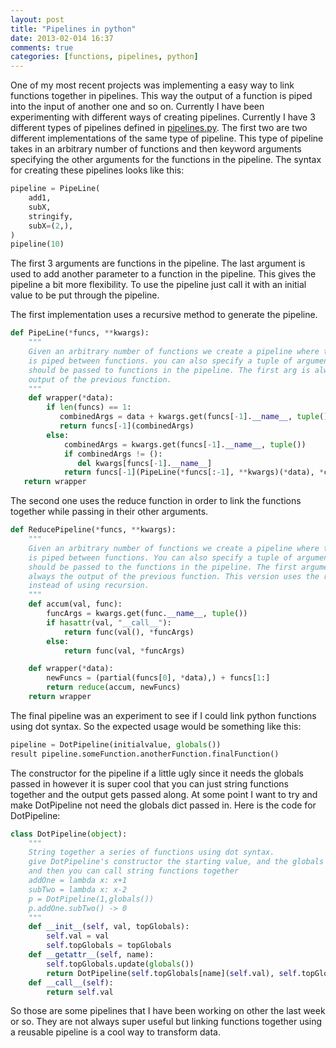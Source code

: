 ```yaml
---
layout: post
title: "Pipelines in python"
date: 2013-02-014 16:37
comments: true
categories: [functions, pipelines, python]
---
```


One of my most recent projects was implementing a easy way to link
functions together in pipelines. This way the output of a function
is piped into the input of another one and so on. Currently I have
been experimenting with different ways of creating pipelines.
Currently I have 3 different types of pipelines defined in
[pipelines.py](https://github.com/rossdylan/utils/blob/master/utils/pipelines.py).
The first two are two different implementations of the same type of pipeline. This type of
pipeline takes in an arbitrary number of functions and then keyword arguments specifying
the other arguments for the functions in the pipeline. The syntax for creating these pipelines looks like this:
``` python
pipeline = PipeLine(
    add1,
    subX,
    stringify,
    subX=(2,),
)
pipeline(10)
```
The first 3 arguments are functions in the pipeline. The last argument is used to add another parameter to a function in the pipeline. This gives the pipeline a bit more flexibility.
To use the pipeline just call it with an initial value to be put through the pipeline.

The first implementation uses a recursive method to generate the pipeline.
``` python Recursive Pipelines https://github.com/rossdylan/utils/blob/master/utils/pipelines.py
def PipeLine(*funcs, **kwargs):
    """
    Given an arbitrary number of functions we create a pipeline where the output
    is piped between functions. you can also specify a tuple of arguments that
    should be passed to functions in the pipeline. The first arg is always the
    output of the previous function.
    """
    def wrapper(*data):
        if len(funcs) == 1:
           combinedArgs = data + kwargs.get(funcs[-1].__name__, tuple())
           return funcs[-1](combinedArgs)
        else:
            combinedArgs = kwargs.get(funcs[-1].__name__, tuple())
            if combinedArgs != ():
               del kwargs[funcs[-1].__name__]
            return funcs[-1](PipeLine(*funcs[:-1], **kwargs)(*data), *combinedArgs)
   return wrapper
```
The second one uses the reduce function in order to link the functions together while passing in their other arguments.
``` python Reduce Based Pipelines https://github.com/rossdylan/utils/blob/master/utils/pipelines.py
def ReducePipeline(*funcs, **kwargs):
    """
    Given an arbitrary number of functions we create a pipeline where the output
    is piped between functions. You can also specify a tuple of arguments that
    should be passed to the functions in the pipeline. The first argument is
    always the output of the previous function. This version uses the reduce builtin
    instead of using recursion.
    """
    def accum(val, func):
        funcArgs = kwargs.get(func.__name__, tuple())
        if hasattr(val, "__call__"):
            return func(val(), *funcArgs)
        else:
            return func(val, *funcArgs)

    def wrapper(*data):
        newFuncs = (partial(funcs[0], *data),) + funcs[1:]
        return reduce(accum, newFuncs)
    return wrapper
```
The final pipeline was an experiment to see if I could link python functions using dot syntax.
So the expected usage would be something like this:
``` python
pipeline = DotPipeline(initialvalue, globals())
result pipeline.someFunction.anotherFunction.finalFunction()
```
The constructor for the pipeline if a little ugly since it needs the globals passed in
however it is super cool that you can just string functions together and the output gets passed along. At some point I want to try and make DotPipeline not need the globals dict passed in.
Here is the code for DotPipeline:
``` Python DotPipeline
class DotPipeline(object):
    """
    String together a series of functions using dot syntax.
    give DotPipeline's constructor the starting value, and the globals dict
    and then you can call string functions together
    addOne = lambda x: x+1
    subTwo = lambda x: x-2
    p = DotPipeline(1,globals())
    p.addOne.subTwo() -> 0
    """
    def __init__(self, val, topGlobals):
        self.val = val
        self.topGlobals = topGlobals
    def __getattr__(self, name):
        self.topGlobals.update(globals())
        return DotPipeline(self.topGlobals[name](self.val), self.topGlobals)
    def __call__(self):
        return self.val
```
So those are some pipelines that I have been working on other the last week or so. They are not always super useful but linking functions together using a reusable pipeline is a cool way to transform data.

